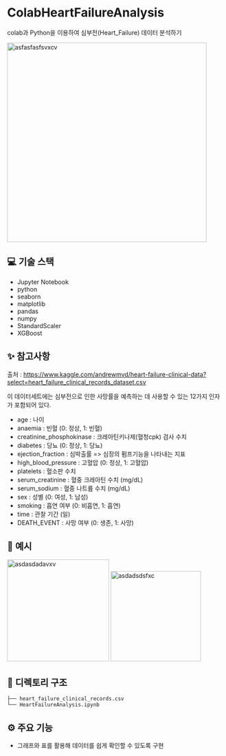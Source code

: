 # ColabHeartFailureAnalysis
colab과 Python을 이용하여 심부전(Heart_Failure) 데이터 분석하기

<img width="464" alt="asfasfasfsvxcv" src="https://user-images.githubusercontent.com/81430564/134305914-0361cf08-d9f5-465b-a7e3-35f8386ea83f.PNG">


## 💻 기술 스택

- Jupyter Notebook
- python
- seaborn
- matplotlib
- pandas
- numpy
- StandardScaler
- XGBoost 

## ✨ 참고사항

출처 : https://www.kaggle.com/andrewmvd/heart-failure-clinical-data?select=heart_failure_clinical_records_dataset.csv

이 데이터세트에는 심부전으로 인한 사망률을 예측하는 데 사용할 수 있는 12가지 인자가 포함되어 있다.

- age : 나이
- anaemia : 빈혈 (0: 정상, 1: 빈혈)
- creatinine_phosphokinase : 크레아틴키나제(혈청cpk) 검사 수치
- diabetes : 당뇨 (0: 정상, 1: 당뇨)
- ejection_fraction : 심박출률 => 심장의 펌프기능을 나타내는 지표
- high_blood_pressure : 고혈압 (0: 정상, 1: 고혈압)
- platelets : 혈소판 수치
- serum_creatinine : 혈중 크레아틴 수치 (mg/dL)
- serum_sodium : 혈중 나트륨 수치 (mg/dL)
- sex : 성별 (0: 여성, 1: 남성)
- smoking : 흡연 여부 (0: 비흡연, 1: 흡연)
- time : 관찰 기간 (일)
- DEATH_EVENT : 사망 여부 (0: 생존, 1: 사망)

## 📄 예시

<img width="237" alt="asdasdadavxv" src="https://user-images.githubusercontent.com/81430564/134305768-0e8cafe7-1705-4084-942f-4f4962c26960.PNG">
<img width="210" alt="asdadsdsfxc" src="https://user-images.githubusercontent.com/81430564/134305708-db935c91-32ca-4716-aab2-a4b78352c015.PNG">


## 🌲 디렉토리 구조

```
├── heart_failure_clinical_records.csv
└── HeartFailureAnalysis.ipynb
``` 

## ⚙️ 주요 기능

- 그래프와 표를 활용해 데이터를 쉽게 확인할 수 있도록 구현
